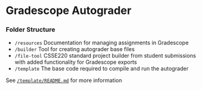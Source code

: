 # Gradescope Autograder

### Folder Structure
- `/resources` Documentation for managing assignments in Gradescope
- `/builder` Tool for creating autograder base files
- `/file-tool` CSSE220 standard project builder from student submissions with added functionality for Gradescope exports
- `/template` The base code required to compile and run the autograder

See [`/template/README.md`](https://github.com/cm090/gradescope-autograder/tree/main/template#readme) for more information
